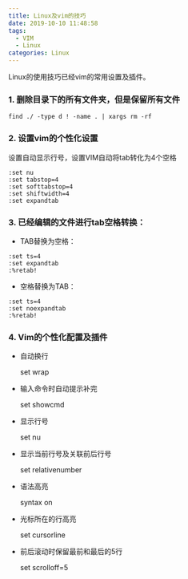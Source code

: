 ```yaml
---
title: Linux及vim的技巧
date: 2019-10-10 11:48:58
tags:
  - VIM
  - Linux
categories: Linux
---
```


Linux的使用技巧已经vim的常用设置及插件。

<!-- more -->

### 1. 删除目录下的所有文件夹，但是保留所有文件
```
find ./ -type d ! -name . | xargs rm -rf
```
### 2. 设置vim的个性化设置
设置自动显示行号，设置VIM自动将tab转化为4个空格
```
:set nu
:set tabstop=4
:set softtabstop=4
:set shiftwidth=4
:set expandtab
```

### 3. 已经编辑的文件进行tab空格转换：
- TAB替换为空格：
```shell
:set ts=4
:set expandtab
:%retab!
```
- 空格替换为TAB：
```shell
:set ts=4
:set noexpandtab
:%retab!
```

### 4. Vim的个性化配置及插件

- 自动换行

  set wrap

- 输入命令时自动提示补完

  set showcmd

- 显示行号

  set nu

- 显示当前行号及关联前后行号

  set relativenumber

- 语法高亮

  syntax on 

- 光标所在的行高亮

  set cursorline

- 前后滚动时保留最前和最后的5行

  set scrolloff=5
